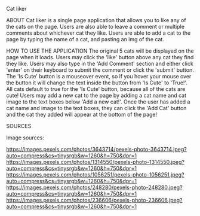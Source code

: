 Cat liker

ABOUT
Cat liker is a single page application that allows you to like any of the cats on the page. Users are also able to leave a comment or multiple comments about whichever cat they like. Users are able to add a cat to the page by typing the name of a cat, and pasting an img of the cat.

HOW TO USE THE APPLICATION
The original 5 cats will be displayed on the page when it loads. Users may click the 'like' button above any cat they find they like. Users may also type in the 'Add Comment' section and either click 'enter' on their keyboard to submit the comment or click the 'submit' button. The 'Is Cute' button is a mouseover event, so if you hover your mouse over the button it will change the text inside the button from 'Is Cute' to 'True!'. All cats default to true for the 'Is Cute' button, because all of the cats are cute! Users may add a new cat to the page by adding a cat name and cat image to the text boxes below 'Add a new cat!'. Once the user has added a cat name and image to the text boxes, they can click the 'Add Cat' button and the cat they added will appear at the bottom of the page!


SOURCES

Image sources:

https://images.pexels.com/photos/3643714/pexels-photo-3643714.jpeg?auto=compress&cs=tinysrgb&w=1260&h=750&dpr=1
https://images.pexels.com/photos/1314550/pexels-photo-1314550.jpeg?auto=compress&cs=tinysrgb&w=1260&h=750&dpr=1
https://images.pexels.com/photos/1056251/pexels-photo-1056251.jpeg?auto=compress&cs=tinysrgb&w=1260&h=750&dpr=1
https://images.pexels.com/photos/248280/pexels-photo-248280.jpeg?auto=compress&cs=tinysrgb&w=1260&h=750&dpr=1
https://images.pexels.com/photos/236606/pexels-photo-236606.jpeg?auto=compress&cs=tinysrgb&w=1260&h=750&dpr=1